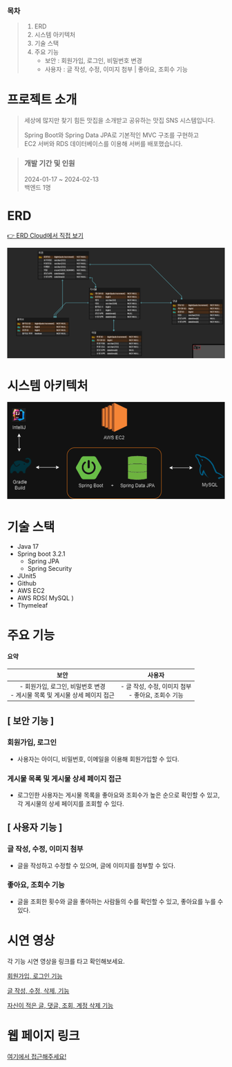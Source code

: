 ### 목차

> 1. ERD
> 2. 시스템 아키텍처
> 3. 기술 스택
> 4. 주요 기능
>    - 보안 : 회원가입, 로그인, 비밀번호 변경
>    - 사용자 : 글 작성, 수정, 이미지 첨부 | 좋아요, 조회수 기능

# 프로젝트 소개

> 세상에 많지만 찾기 힘든 맛집을 소개받고 공유하는 맛집 SNS 시스템입니다.  
>
> Spring Boot와 Spring Data JPA로 기본적인 MVC 구조를 구현하고  
> EC2 서버와 RDS 데이터베이스를 이용해 서버를 배포했습니다.

> ### 개발 기간 및 인원
>
> 2024-01-17 ~ 2024-02-13  
> 백엔드 1명

# ERD

[👉 ERD Cloud에서 직접 보기](https://www.erdcloud.com/d/tmevxXEQXnNumW58i)

![image-20240213190408033](./images/README/image-20240213190408033.png)

# 시스템 아키텍처

![demo_시스템_아키텍처](./images/README/demo_시스템_아키텍처.png)

# 기술 스택 

- Java 17
- Spring boot 3.2.1
  - Spring JPA
  - Spring Security
- JUnit5
- Github
- AWS EC2
- AWS RDS( MySQL )
- Thymeleaf

# 주요 기능

#### 요약

|                             보안                             |                          사용자                          |
| :----------------------------------------------------------: | :------------------------------------------------------: |
| - 회원가입, 로그인, 비밀번호 변경<br /> - 게시물 목록 및 게시물 상세 페이지 접근 | - 글 작성, 수정, 이미지 첨부<br /> - 좋아요, 조회수 기능 |

## [ 보안 기능 ]

### 회원가입, 로그인

- 사용자는 아이디, 비밀번호, 이메일을 이용해 회원가입할 수 있다.

### 게시물 목록 및 게시물 상세 페이지 접근

- 로그인한 사용자는 게시물 목록을 좋아요와 조회수가 높은 순으로 확인할 수 있고, 각 게시물의 상세 페이지를 조회할 수 있다.

## [ 사용자 기능 ]

### 글 작성, 수정, 이미지 첨부

- 글을 작성하고 수정할 수 있으며, 글에 이미지를 첨부할 수 있다.

### 좋아요, 조회수 기능

- 글을 조회한 횟수와 글을 좋아하는 사람들의 수를 확인할 수 있고, 좋아요를 누를 수 있다.

# 시연 영상

각 기능 시연 영상을 링크를 타고 확인해보세요.

[회원가입, 로그인 기능](https://youtu.be/5LsMbG4yqh0)

[글 작성, 수정, 삭제, 기능](https://youtu.be/xn4hO0pD64I)

[자신이 적은 글, 댓글, 조회, 계정 삭제 기능](frx8Wm11BDY)

# 웹 페이지 링크

[여기에서 접근해주세요!](http://ec2-13-125-217-29.ap-northeast-2.compute.amazonaws.com:8080/)